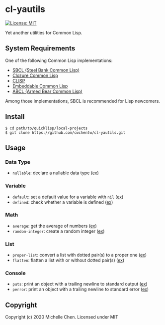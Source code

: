# cl-yautils

[![License: MIT](https://img.shields.io/badge/License-MIT-yellow.svg)](https://opensource.org/licenses/MIT)

Yet another utilities for Common Lisp.

## System Requirements

One of the following Common Lisp implementations:

* [SBCL (Steel Bank Common Lisp)](http://www.sbcl.org/)
* [Clozure Common Lisp](https://ccl.clozure.com/)
* [CLISP](https://clisp.sourceforge.io/)
* [Embeddable Common Lisp](https://ecl.common-lisp.dev/)
* [ABCL (Armed Bear Common Lisp)](https://armedbear.common-lisp.dev/)

Among those implementations, SBCL is recommended for Lisp newcomers.

## Install

```shell
$ cd path/to/quicklisp/local-projects
$ git clone https://github.com/cwchentw/cl-yautils.git
```

## Usage

### Data Type

* `nullable`: declare a nullable data type ([ex](/examples/nullable-type.lisp))

### Variable

* `default`: set a default value for a variable with `nil` ([ex](/examples/default.lisp))
* `defined`: check whether a variable is defined ([ex](/examples/check-variable-existence.lisp))

### Math

* `average`: get the average of numbers ([ex](/examples/average.lisp))
* `random-integer`: create a random integer ([ex](/examples/random-integer.lisp))

### List

* `proper-list`: convert a list with dotted pair(s) to a proper one ([ex](/examples/proper-list.lisp))
* `flatten`: flatten a list with or without dotted pair(s) ([ex](/examples/flatten.lisp))

### Console

* `puts`: print an object with a trailing newline to standard output ([ex](/examples/helloworld-cjk.lisp))
* `perror`: print an object with a trailing newline to standard error ([ex](/examples/helloworld-cjk.lisp))

## Copyright

Copyright (c) 2020 Michelle Chen. Licensed under MIT
